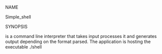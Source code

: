 NAME

Simple_shell

SYNOPSIS

is a command line interpreter that takes input processes it and generates output depending on the format parsed. The application is hosting the executable ./shell
